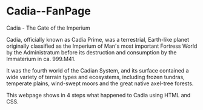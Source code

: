 # Cadia--FanPage
Cadia - The Gate of the Imperium

Cadia, officially known as Cadia Prime, was a terrestrial, Earth-like planet originally classified as the Imperium of Man's most important Fortress World by the Administratum before its destruction and consumption by the Immaterium in ca. 999.M41.

It was the fourth world of the Cadian System, and its surface contained a wide variety of terrain types and ecosystems, including frozen tundras, temperate plains, wind-swept moors and the great native axel-tree forests.

This webpage shows in 4 steps what happened to Cadia using HTML and CSS.

